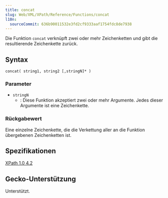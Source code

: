 ```yaml
---
title: concat
slug: Web/XML/XPath/Reference/Functions/concat
l10n:
  sourceCommit: 636b90011532e3fd2cf9333aaf1754fdc8de7938
---
```


Die Funktion `concat` verknüpft zwei oder mehr Zeichenketten und gibt die resultierende Zeichenkette zurück.

## Syntax

```plain
concat( string1, string2 [,stringN]* )
```

### Parameter

- `stringN`
  - : Diese Funktion akzeptiert zwei oder mehr Argumente. Jedes dieser Argumente ist eine Zeichenkette.

### Rückgabewert

Eine einzelne Zeichenkette, die die Verkettung aller an die Funktion übergebenen Zeichenketten ist.

## Spezifikationen

[XPath 1.0 4.2](https://www.w3.org/TR/xpath-10/#function-concat)

## Gecko-Unterstützung

Unterstützt.
